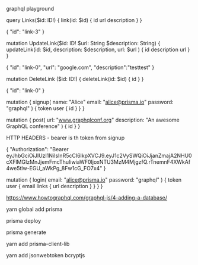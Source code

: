 

graphql playground

query Links($id: ID!) {
  link(id: $id) {
    id
    url
    description
  }
}

{
  "id": "link-3"
}

mutation UpdateLink($id: ID! $url: String $description: String) {
  updateLink(id: $id, description: $description, url: $url ) {
    id
    description
    url
  }
}

{
  "id": "link-0",
  "url": "google.com",
  "description":"testtest"
}

mutation DeleteLink ($id: ID!) {
  deleteLink(id: $id) {
    id
  }
}

{
  "id": "link-0"
}




mutation {
  signup(
    name: "Alice"
    email: "alice@prisma.io"
    password: "graphql"
  ) {
    token
    user {
      id
    }
  }
}

mutation {
  post(
    url: "www.graphqlconf.org"
    description: "An awesome GraphQL conference"
  ) {
    id
  }
}

HTTP HEADERS - bearer is th token from signup

{
  "Authorization": "Bearer eyJhbGciOiJIUzI1NiIsInR5cCI6IkpXVCJ9.eyJ1c2VySWQiOiJjanZmajA2NHU0cXFlMGIzMnJjemFmcThuIiwiaWF0IjoxNTU3MzM4MjgzfQ.rTnemnF4XWkAf4we5tlw-EGU_aWkPg_8Fw1cG_FO7x4"
}


mutation {
  login(
    email: "alice@prisma.io"
    password: "graphql"
  ) {
    token
    user {
      email
      links {
        url
        description
      }
    }
  }
}



https://www.howtographql.com/graphql-js/4-adding-a-database/

yarn global add prisma

prisma deploy

prisma generate

yarn add prisma-client-lib

yarn add jsonwebtoken bcryptjs
